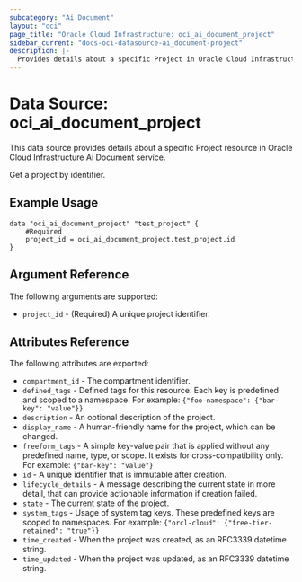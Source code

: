 ```yaml
---
subcategory: "Ai Document"
layout: "oci"
page_title: "Oracle Cloud Infrastructure: oci_ai_document_project"
sidebar_current: "docs-oci-datasource-ai_document-project"
description: |-
  Provides details about a specific Project in Oracle Cloud Infrastructure Ai Document service
---
```


# Data Source: oci_ai_document_project
This data source provides details about a specific Project resource in Oracle Cloud Infrastructure Ai Document service.

Get a project by identifier.

## Example Usage

```hcl
data "oci_ai_document_project" "test_project" {
	#Required
	project_id = oci_ai_document_project.test_project.id
}
```

## Argument Reference

The following arguments are supported:

* `project_id` - (Required) A unique project identifier.


## Attributes Reference

The following attributes are exported:

* `compartment_id` - The compartment identifier.
* `defined_tags` - Defined tags for this resource. Each key is predefined and scoped to a namespace. For example: `{"foo-namespace": {"bar-key": "value"}}` 
* `description` - An optional description of the project.
* `display_name` - A human-friendly name for the project, which can be changed.
* `freeform_tags` - A simple key-value pair that is applied without any predefined name, type, or scope. It exists for cross-compatibility only. For example: `{"bar-key": "value"}` 
* `id` - A unique identifier that is immutable after creation.
* `lifecycle_details` - A message describing the current state in more detail, that can provide actionable information if creation failed.
* `state` - The current state of the project.
* `system_tags` - Usage of system tag keys. These predefined keys are scoped to namespaces. For example: `{"orcl-cloud": {"free-tier-retained": "true"}}` 
* `time_created` - When the project was created, as an RFC3339 datetime string.
* `time_updated` - When the project was updated, as an RFC3339 datetime string.

